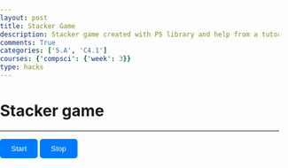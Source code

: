 ```yaml
---
layout: post
title: Stacker Game
description: Stacker game created with P5 library and help from a tutorial(linked in lab notebook)
comments: True
categories: ['5.A', 'C4.1']
courses: {'compsci': {'week': 3}}
type: hacks
---
```


# Stacker game

---

<head>
<meta charset="UTF-8" />
  <script src="https://cdnjs.cloudflare.com/ajax/libs/p5.js/1.6.0/p5.js"></script>
  <script src="https://cdnjs.cloudflare.com/ajax/libs/p5.js/1.6.0/addons/p5.sound.min.js"></script>
  <style>
    html,
    body {
      margin: 0;
      padding: 0;
      margin-top: 30px;
    }
    canvas {
      display: block;
    }
    button {
      padding: 10px 20px;
      margin-bottom: 30px;
      display: inline-flex;
      justify-content: space-between;
      gap: 20px;
      background-color: #007bff;
      color: #fff;
      border: none;
      border-radius: 5px;
      cursor: pointer;
      transition: background-color 0.3s;
    }
    button:hover {
      background-color: #0056b3;
    }
  </style>
  

</head>

<body>
  <main>
    <button id="startButton">Start</button>
    <button id="stopButton">Stop</button>
  </main>
  <script>
const blockWidth = 300;
const blockHeight = 30;
// Variables to track game state and objects
let currentBlock;
let blockDir;
let blockSpeed;
let placedBlocks = [];
const statePlaying = "playing";
const stateLose = "lose";
const stateWin = "win";
let menuState = statePlaying;
// Event listener for the start button
document.getElementById("startButton").addEventListener("click", function () {
  if (menuState !== statePlaying) {
    newGame();
    menuState = statePlaying;
  }
});
// Event listener for the stop button
document.getElementById("stopButton").addEventListener("click", function () {
  if (menuState === statePlaying) {
    menuState = stateLose;
  }
});
// Function to set up the game canvas
function setup() {
  const canvas = createCanvas(600, 600);
  textAlign(CENTER, CENTER);
  canvas.mousePressed(placeBlock); // Add mouse click event listener
  newGame();
}
// Function to update and draw the game elements
function draw() {
  background(220);
  if (menuState === statePlaying) {
    textSize(blockHeight);
    updateBlock();
    drawBlocks();
  } else if (menuState === stateLose) {
    textSize(blockHeight * 2);
    fill(255, 0, 0);
    text("Press Start", width / 2, height / 2);
    textSize(blockHeight);
  } else if (menuState === stateWin) {
    textSize(blockHeight * 2);
    fill(0, 255, 0);
    text("You Win!", width / 2, height / 2);
    textSize(blockHeight);
    text("Press Start", width / 2, height * 3 / 4);
  }
}
// Function to start a new game
function newGame() {
  currentBlock = createVector(0, height - blockHeight, blockWidth);
  blockDir = 1;
  blockSpeed = 2;
  placedBlocks = [];
}
// Function to update the current block's position
function updateBlock() {
  currentBlock.x += blockDir * blockSpeed;
  if (currentBlock.x < 0) {
    blockDir = 1;
  }
  if (currentBlock.x + currentBlock.z > width) {
    blockDir = -1;
  }
}
// Function to draw the blocks on the canvas
function drawBlocks() {
  fill(255, 0, 0);
  rect(currentBlock.x, currentBlock.y, currentBlock.z, blockHeight);
  fill(50);
  for (let block of placedBlocks) {
    rect(block.x, block.y, block.z, blockHeight);
  }
  text(placedBlocks.length, blockHeight, blockHeight);
}
// Function to place the current block on top of the stack
function placeBlock() {
  const prevBlock = placedBlocks[placedBlocks.length - 1];
  let newWidth = blockWidth;
  if (prevBlock) {
    const leftEdge = max(prevBlock.x, currentBlock.x);
    const rightEdge = min(prevBlock.x + prevBlock.z, currentBlock.x + currentBlock.z);
    newWidth = rightEdge - leftEdge;
    currentBlock.x = leftEdge;
    currentBlock.z = newWidth;
  }
  if (newWidth < 0) {
    menuState = stateLose;
    return;
  }
  placedBlocks.push(currentBlock);
  blockSpeed *= 1.1;
  newBlock(newWidth);
}
// Function to create a new block with a specified width
function newBlock(newWidth) {
  const blockStackHeight = (placedBlocks.length + 1) * blockHeight;
  if (blockStackHeight > height) {
    menuState = stateWin;
    return;
  }
  currentBlock = createVector(0, height - blockStackHeight, newWidth);
}


  </script>
</body>

<script src="https://utteranc.es/client.js"
        repo="student2"
        issue-term="pathname"
        theme="github-light"
        crossorigin="anonymous"
        async>
</script> 
